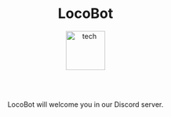 <div align="center">
  <h1 align="center">LocoBot</h1>
  
  <img height="80" src="https://github.com/pabloluceroschneider/LocoBot/assets/43233080/cf19b7eb-e70e-4d4d-811b-9e3e25ede526" alt="tech" />

  <br/><br/>
  <p>LocoBot will welcome you in our Discord server.</p>

</div>


